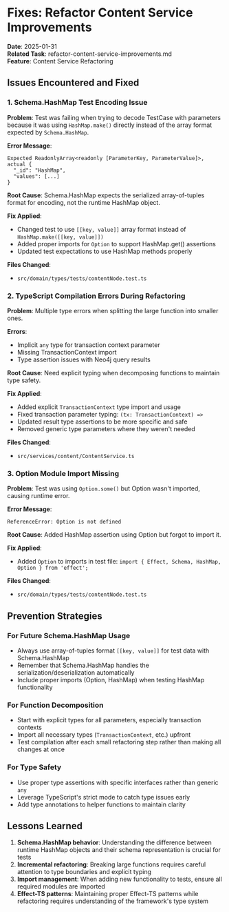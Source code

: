 # Fixes: Refactor Content Service Improvements

**Date**: 2025-01-31  
**Related Task**: refactor-content-service-improvements.md  
**Feature**: Content Service Refactoring  

## Issues Encountered and Fixed

### 1. Schema.HashMap Test Encoding Issue
**Problem**: Test was failing when trying to decode TestCase with parameters because it was using `HashMap.make()` directly instead of the array format expected by `Schema.HashMap`.

**Error Message**:
```
Expected ReadonlyArray<readonly [ParameterKey, ParameterValue]>, actual {
  "_id": "HashMap",
  "values": [...]
}
```

**Root Cause**: Schema.HashMap expects the serialized array-of-tuples format for encoding, not the runtime HashMap object.

**Fix Applied**:
- Changed test to use `[[key, value]]` array format instead of `HashMap.make([[key, value]])`
- Added proper imports for `Option` to support HashMap.get() assertions
- Updated test expectations to use HashMap methods properly

**Files Changed**:
- `src/domain/types/tests/contentNode.test.ts`

### 2. TypeScript Compilation Errors During Refactoring
**Problem**: Multiple type errors when splitting the large function into smaller ones.

**Errors**:
- Implicit `any` type for transaction context parameter
- Missing TransactionContext import
- Type assertion issues with Neo4j query results

**Root Cause**: Need explicit typing when decomposing functions to maintain type safety.

**Fix Applied**:
- Added explicit `TransactionContext` type import and usage
- Fixed transaction parameter typing: `(tx: TransactionContext) =>`
- Updated result type assertions to be more specific and safe
- Removed generic type parameters where they weren't needed

**Files Changed**:
- `src/services/content/ContentService.ts`

### 3. Option Module Import Missing
**Problem**: Test was using `Option.some()` but Option wasn't imported, causing runtime error.

**Error Message**:
```
ReferenceError: Option is not defined
```

**Root Cause**: Added HashMap assertion using Option but forgot to import it.

**Fix Applied**:
- Added `Option` to imports in test file: `import { Effect, Schema, HashMap, Option } from 'effect';`

**Files Changed**:
- `src/domain/types/tests/contentNode.test.ts`

## Prevention Strategies

### For Future Schema.HashMap Usage
- Always use array-of-tuples format `[[key, value]]` for test data with Schema.HashMap
- Remember that Schema.HashMap handles the serialization/deserialization automatically
- Include proper imports (Option, HashMap) when testing HashMap functionality

### For Function Decomposition
- Start with explicit types for all parameters, especially transaction contexts
- Import all necessary types (`TransactionContext`, etc.) upfront
- Test compilation after each small refactoring step rather than making all changes at once

### For Type Safety
- Use proper type assertions with specific interfaces rather than generic `any`
- Leverage TypeScript's strict mode to catch type issues early
- Add type annotations to helper functions to maintain clarity

## Lessons Learned
1. **Schema.HashMap behavior**: Understanding the difference between runtime HashMap objects and their schema representation is crucial for tests
2. **Incremental refactoring**: Breaking large functions requires careful attention to type boundaries and explicit typing
3. **Import management**: When adding new functionality to tests, ensure all required modules are imported
4. **Effect-TS patterns**: Maintaining proper Effect-TS patterns while refactoring requires understanding of the framework's type system